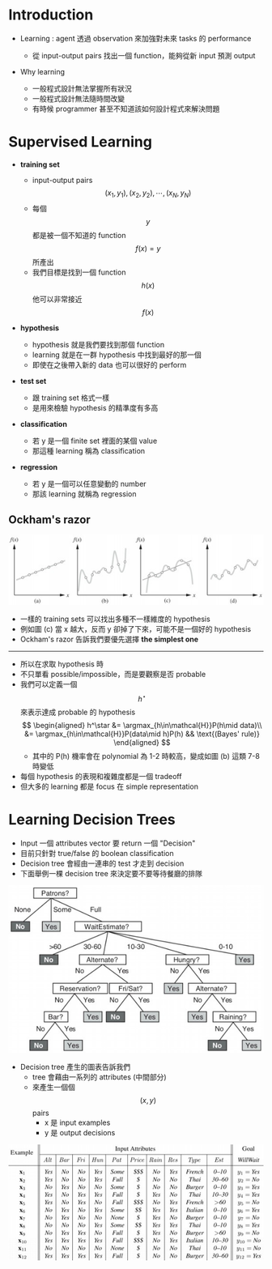 # Introduction
* Learning : agent 透過 observation 來加強對未來 tasks 的 performance
  * 從 input-output pairs 找出一個 function，能夠從新 input 預測 output

* Why learning
  * 一般程式設計無法掌握所有狀況
  * 一般程式設計無法隨時間改變
  * 有時候 programmer 甚至不知道該如何設計程式來解決問題


# Supervised Learning
* **training set**
  * input-output pairs $$(x_1, y_1), (x_2, y_2), \cdots, (x_N, y_N)$$
  * 每個 $$y$$ 都是被一個不知道的 function $$f(x) = y$$ 所產出
  * 我們目標是找到一個 function $$h(x)$$ 他可以非常接近 $$f(x)$$

* **hypothesis**
  * hypothesis 就是我們要找到那個 function
  * learning 就是在一群 hypothesis 中找到最好的那一個
  * 即使在之後帶入新的 data 也可以很好的 perform

* **test set**
  * 跟 training set 格式一樣
  * 是用來檢驗 hypothesis 的精準度有多高

* **classification**
  * 若 y 是一個 finite set 裡面的某個 value
  * 那這種 learning 稱為 classification

* **regression**
  * 若 y 是一個可以任意變動的 number
  * 那該 learning 就稱為 regression


## Ockham's razor
![](../.gitbook/assets/ncku_artificial_intelligence/chapter18/supervised_learning_fitting.jpg)

* 一樣的 training sets 可以找出多種不一樣維度的 hypothesis
* 例如圖 (c) 當 x 越大，反而 y 卻掉了下來，可能不是一個好的 hypothesis
* Ockham's razor 告訴我們要優先選擇 **the simplest one**

---

* 所以在求取 hypothesis 時
* 不只單看 possible/impossible，而是要觀察是否 probable
* 我們可以定義一個 $$h^\star$$ 來表示達成 probable 的 hypothesis
  $$
  \begin{aligned}
  h^\star &= \argmax_{h\in\mathcal{H}}P(h\mid data)\\
  &= \argmax_{h\in\mathcal{H}}P(data\mid h)P(h) && \text{(Bayes' rule)}
  \end{aligned}
  $$
  * 其中的 P(h) 機率會在 polynomial 為 1-2 時較高，變成如圖 (b) 這類 7-8 時變低
* 每個 hypothesis 的表現和複雜度都是一個 tradeoff
* 但大多的 learning 都是 focus 在 simple representation


# Learning Decision Trees
* Input 一個 attributes vector 要 return 一個 "Decision"
* 目前只針對 true/false 的 boolean classification
* Decision tree 會經由一連串的 test 才走到 decision
* 下面舉例一棵 decision tree 來決定要不要等待餐廳的排隊

![](../.gitbook/assets/ncku_artificial_intelligence/chapter18/decision_tree_example.jpg)


* Decision tree 產生的圖表告訴我們
  * tree 會藉由一系列的 attributes (中間部分)
  * 來產生一個個 $$(x, y)$$ pairs
    * x 是 input examples
    * y 是 output decisions

![](../.gitbook/assets/ncku_artificial_intelligence/chapter18/decision_tree_table.jpg)

